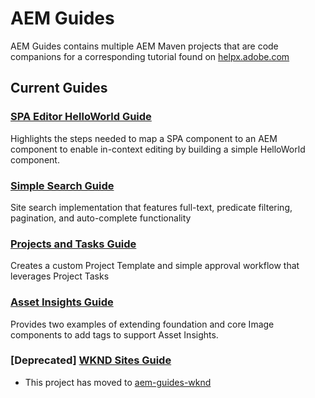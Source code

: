 # AEM Guides

AEM Guides contains multiple AEM Maven projects that are code companions for a corresponding tutorial found on [helpx.adobe.com](https://helpx.adobe.com/support/experience-manager.html)

## Current Guides

### [SPA Editor HelloWorld Guide](https://github.com/Adobe-Marketing-Cloud/aem-guides/tree/master/spa-helloworld-guide)

Highlights the steps needed to map a SPA component to an AEM component to enable in-context editing by building a simple HelloWorld component.

### [Simple Search Guide](https://github.com/Adobe-Marketing-Cloud/aem-guides/tree/master/simple-search-guide)

Site search implementation that features full-text, predicate filtering, pagination, and auto-complete functionality

### [Projects and Tasks Guide](https://github.com/Adobe-Marketing-Cloud/aem-guides/tree/master/projects-tasks-guide)

Creates a custom Project Template and simple approval workflow that leverages Project Tasks

### [Asset Insights Guide](https://github.com/Adobe-Marketing-Cloud/aem-guides/tree/master/asset-insights-guide)

Provides two examples of extending foundation and core Image components to add tags to support Asset Insights.

### [Deprecated] [WKND Sites Guide](https://github.com/Adobe-Marketing-Cloud/aem-guides/tree/master/wknd-sites-guide)

* This project has moved to [aem-guides-wknd](https://github.com/Adobe-Marketing-Cloud/aem-guides-wknd)